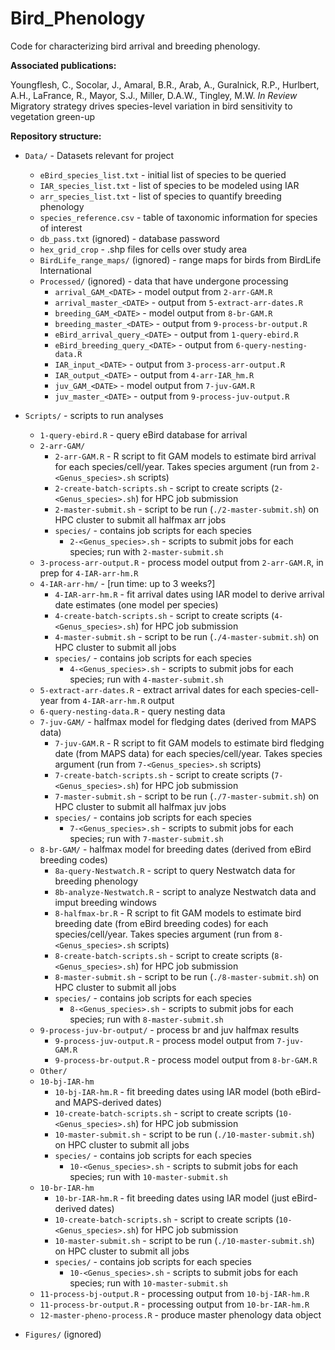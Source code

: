 # Bird_Phenology

Code for characterizing bird arrival and breeding phenology.

**Associated publications:**

Youngflesh, C., Socolar, J., Amaral, B.R., Arab, A., Guralnick, R.P., Hurlbert, A.H., LaFrance, R., Mayor, S.J., Miller, D.A.W., Tingley, M.W. *In Review* Migratory strategy drives species-level variation in bird sensitivity to vegetation green-up


**Repository structure:**

* `Data/` - Datasets relevant for project
  * `eBird_species_list.txt` - initial list of species to be queried
  * `IAR_species_list.txt` - list of species to be modeled using IAR
  * `arr_species_list.txt` - list of species to quantify breeding phenology
  * `species_reference.csv` - table of taxonomic information for species of interest
  * `db_pass.txt` (ignored) - database password
  * `hex_grid_crop` - .shp files for cells over study area
  * `BirdLife_range_maps/` (ignored) - range maps for birds from BirdLife International
  * `Processed/` (ignored) - data that have undergone processing
    * `arrival_GAM_<DATE>` - model output from `2-arr-GAM.R`
    * `arrival_master_<DATE>` - output from `5-extract-arr-dates.R`
    * `breeding_GAM_<DATE>` - model output from `8-br-GAM.R`
    * `breeding_master_<DATE>` - output from `9-process-br-output.R`
    * `eBird_arrival_query_<DATE>` - output from `1-query-ebird.R`
    * `eBird_breeding_query_<DATE>` - output from `6-query-nesting-data.R`
    * `IAR_input_<DATE>` - output from `3-process-arr-output.R`
    * `IAR_output_<DATE>` - output from `4-arr-IAR_hm.R`
    * `juv_GAM_<DATE>` - model output from `7-juv-GAM.R`
    * `juv_master_<DATE>` - output from `9-process-juv-output.R`
  
* `Scripts/` - scripts to run analyses
  * `1-query-ebird.R` - query eBird database for arrival
  * `2-arr-GAM/`
    * `2-arr-GAM.R` - R script to fit GAM models to estimate bird arrival for each species/cell/year. Takes species argument (run from `2-<Genus_species>.sh` scripts)
    * `2-create-batch-scripts.sh` - script to create scripts (`2-<Genus_species>.sh`) for HPC job submission
    * `2-master-submit.sh` - script to be run (`./2-master-submit.sh`) on HPC cluster to submit all halfmax arr jobs
    * `species/` - contains job scripts for each species
      * `2-<Genus_species>.sh` - scripts to submit jobs for each species; run with `2-master-submit.sh`
  * `3-process-arr-output.R` - process model output from `2-arr-GAM.R`, in prep for `4-IAR-arr-hm.R`
  * `4-IAR-arr-hm/` - [run time: up to 3 weeks?]
      * `4-IAR-arr-hm.R` - fit arrival dates using IAR model to derive arrival date estimates (one model per species)
      * `4-create-batch-scripts.sh` - script to create scripts (`4-<Genus_species>.sh`) for HPC job submission 
      * `4-master-submit.sh` - script to be run (`./4-master-submit.sh`) on HPC cluster to submit all jobs
      * `species/` - contains job scripts for each species
        * `4-<Genus_species>.sh` - scripts to submit jobs for each species; run with `4-master-submit.sh`
  * `5-extract-arr-dates.R` - extract arrival dates for each species-cell-year from `4-IAR-arr-hm.R` output
  * `6-query-nesting-data.R` - query nesting data
  * `7-juv-GAM/` - halfmax model for fledging dates (derived from MAPS data)
    * `7-juv-GAM.R` - R script to fit GAM models to estimate bird fledging date (from MAPS data) for each species/cell/year. Takes species argument (run from `7-<Genus_species>.sh` scripts)
    * `7-create-batch-scripts.sh` - script to create scripts (`7-<Genus_species>.sh`) for HPC job submission
    * `7-master-submit.sh` - script to be run (`./7-master-submit.sh`) on HPC cluster to submit all halfmax juv jobs
    * `species/` - contains job scripts for each species
      * `7-<Genus_species>.sh` - scripts to submit jobs for each species; run with `7-master-submit.sh`
  * `8-br-GAM/` - halfmax model for breeding dates (derived from eBird breeding codes)
      * `8a-query-Nestwatch.R` - script to query Nestwatch data for breeding phenology
      * `8b-analyze-Nestwatch.R` - script to analyze Nestwatch data and imput breeding windows
      * `8-halfmax-br.R` - R script to fit GAM models to estimate bird breeding date (from eBird breeding codes) for each species/cell/year. Takes species argument (run from `8-<Genus_species>.sh` scripts)
      * `8-create-batch-scripts.sh` - script to create scripts (`8-<Genus_species>.sh`) for HPC job submission
      * `8-master-submit.sh` - script to be run (`./8-master-submit.sh`) on HPC cluster to submit all jobs
      * `species/` - contains job scripts for each species
        * `8-<Genus_species>.sh` - scripts to submit jobs for each species; run with `8-master-submit.sh`
  * `9-process-juv-br-output/` - process br and juv halfmax results
    * `9-process-juv-output.R` - process model output from `7-juv-GAM.R`
    * `9-process-br-output.R` - process model output from `8-br-GAM.R`
  * `Other/`
  * `10-bj-IAR-hm`
      * `10-bj-IAR-hm.R` - fit breeding dates using IAR model (both eBird- and MAPS-derived dates)
      * `10-create-batch-scripts.sh` - script to create scripts (`10-<Genus_species>.sh`) for HPC job submission 
      * `10-master-submit.sh` - script to be run (`./10-master-submit.sh`) on HPC cluster to submit all jobs
      * `species/` - contains job scripts for each species
        * `10-<Genus_species>.sh` - scripts to submit jobs for each species; run with `10-master-submit.sh`
  * `10-br-IAR-hm`
      * `10-br-IAR-hm.R` - fit breeding dates using IAR model (just eBird-derived dates)
      * `10-create-batch-scripts.sh` - script to create scripts (`10-<Genus_species>.sh`) for HPC job submission 
      * `10-master-submit.sh` - script to be run (`./10-master-submit.sh`) on HPC cluster to submit all jobs
      * `species/` - contains job scripts for each species
        * `10-<Genus_species>.sh` - scripts to submit jobs for each species; run with `10-master-submit.sh`
  * `11-process-bj-output.R` - processing output from `10-bj-IAR-hm.R`
  * `11-process-br-output.R` - processing output from `10-br-IAR-hm.R`
  * `12-master-pheno-process.R` - produce master phenology data object

* `Figures/` (ignored)
